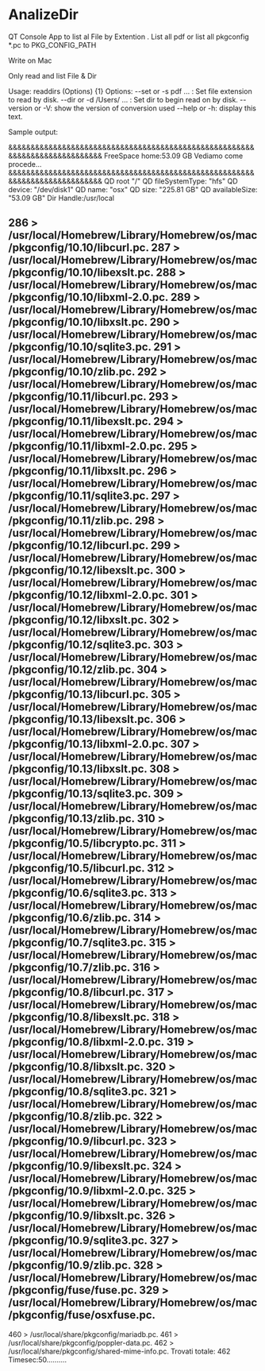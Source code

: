 # AnalizeDir
QT Console App to list al File by Extention .   List all pdf or list all pkgconfig  *.pc to PKG_CONFIG_PATH 

Write on Mac

Only read and list File & Dir

Usage: readdirs (Options)
 {1} Options:
	--set or -s pdf ... : Set file extension to read by disk.
	--dir or -d /Users/ ... : Set dir to begin read on by disk.
	--version or -V: show the version of conversion used
	--help or -h: display this text.
  
  
  
  Sample output:
  
&&&&&&&&&&&&&&&&&&&&&&&&&&&&&&&&&&&&&&&&&&&&&&&&&&&&&&&&&&&&&&&&&&&&&&&&&&&&
FreeSpace home:53.09 GB
Vediamo come procede...
&&&&&&&&&&&&&&&&&&&&&&&&&&&&&&&&&&&&&&&&&&&&&&&&&&&&&&&&&&&&&&&&&&&&&&&&&&&&
QD root  "/"
QD fileSystemType: "hfs"
QD device: "/dev/disk1"
QD name: "osx"
QD size: "225.81 GB"
QD availableSize: "53.09 GB"
Dir Handle:/usr/local
  
286 > /usr/local/Homebrew/Library/Homebrew/os/mac/pkgconfig/10.10/libcurl.pc.
287 > /usr/local/Homebrew/Library/Homebrew/os/mac/pkgconfig/10.10/libexslt.pc.
288 > /usr/local/Homebrew/Library/Homebrew/os/mac/pkgconfig/10.10/libxml-2.0.pc.
289 > /usr/local/Homebrew/Library/Homebrew/os/mac/pkgconfig/10.10/libxslt.pc.
290 > /usr/local/Homebrew/Library/Homebrew/os/mac/pkgconfig/10.10/sqlite3.pc.
291 > /usr/local/Homebrew/Library/Homebrew/os/mac/pkgconfig/10.10/zlib.pc.
292 > /usr/local/Homebrew/Library/Homebrew/os/mac/pkgconfig/10.11/libcurl.pc.
293 > /usr/local/Homebrew/Library/Homebrew/os/mac/pkgconfig/10.11/libexslt.pc.
294 > /usr/local/Homebrew/Library/Homebrew/os/mac/pkgconfig/10.11/libxml-2.0.pc.
295 > /usr/local/Homebrew/Library/Homebrew/os/mac/pkgconfig/10.11/libxslt.pc.
296 > /usr/local/Homebrew/Library/Homebrew/os/mac/pkgconfig/10.11/sqlite3.pc.
297 > /usr/local/Homebrew/Library/Homebrew/os/mac/pkgconfig/10.11/zlib.pc.
298 > /usr/local/Homebrew/Library/Homebrew/os/mac/pkgconfig/10.12/libcurl.pc.
299 > /usr/local/Homebrew/Library/Homebrew/os/mac/pkgconfig/10.12/libexslt.pc.
300 > /usr/local/Homebrew/Library/Homebrew/os/mac/pkgconfig/10.12/libxml-2.0.pc.
301 > /usr/local/Homebrew/Library/Homebrew/os/mac/pkgconfig/10.12/libxslt.pc.
302 > /usr/local/Homebrew/Library/Homebrew/os/mac/pkgconfig/10.12/sqlite3.pc.
303 > /usr/local/Homebrew/Library/Homebrew/os/mac/pkgconfig/10.12/zlib.pc.
304 > /usr/local/Homebrew/Library/Homebrew/os/mac/pkgconfig/10.13/libcurl.pc.
305 > /usr/local/Homebrew/Library/Homebrew/os/mac/pkgconfig/10.13/libexslt.pc.
306 > /usr/local/Homebrew/Library/Homebrew/os/mac/pkgconfig/10.13/libxml-2.0.pc.
307 > /usr/local/Homebrew/Library/Homebrew/os/mac/pkgconfig/10.13/libxslt.pc.
308 > /usr/local/Homebrew/Library/Homebrew/os/mac/pkgconfig/10.13/sqlite3.pc.
309 > /usr/local/Homebrew/Library/Homebrew/os/mac/pkgconfig/10.13/zlib.pc.
310 > /usr/local/Homebrew/Library/Homebrew/os/mac/pkgconfig/10.5/libcrypto.pc.
311 > /usr/local/Homebrew/Library/Homebrew/os/mac/pkgconfig/10.5/libcurl.pc.
312 > /usr/local/Homebrew/Library/Homebrew/os/mac/pkgconfig/10.6/sqlite3.pc.
313 > /usr/local/Homebrew/Library/Homebrew/os/mac/pkgconfig/10.6/zlib.pc.
314 > /usr/local/Homebrew/Library/Homebrew/os/mac/pkgconfig/10.7/sqlite3.pc.
315 > /usr/local/Homebrew/Library/Homebrew/os/mac/pkgconfig/10.7/zlib.pc.
316 > /usr/local/Homebrew/Library/Homebrew/os/mac/pkgconfig/10.8/libcurl.pc.
317 > /usr/local/Homebrew/Library/Homebrew/os/mac/pkgconfig/10.8/libexslt.pc.
318 > /usr/local/Homebrew/Library/Homebrew/os/mac/pkgconfig/10.8/libxml-2.0.pc.
319 > /usr/local/Homebrew/Library/Homebrew/os/mac/pkgconfig/10.8/libxslt.pc.
320 > /usr/local/Homebrew/Library/Homebrew/os/mac/pkgconfig/10.8/sqlite3.pc.
321 > /usr/local/Homebrew/Library/Homebrew/os/mac/pkgconfig/10.8/zlib.pc.
322 > /usr/local/Homebrew/Library/Homebrew/os/mac/pkgconfig/10.9/libcurl.pc.
323 > /usr/local/Homebrew/Library/Homebrew/os/mac/pkgconfig/10.9/libexslt.pc.
324 > /usr/local/Homebrew/Library/Homebrew/os/mac/pkgconfig/10.9/libxml-2.0.pc.
325 > /usr/local/Homebrew/Library/Homebrew/os/mac/pkgconfig/10.9/libxslt.pc.
326 > /usr/local/Homebrew/Library/Homebrew/os/mac/pkgconfig/10.9/sqlite3.pc.
327 > /usr/local/Homebrew/Library/Homebrew/os/mac/pkgconfig/10.9/zlib.pc.
328 > /usr/local/Homebrew/Library/Homebrew/os/mac/pkgconfig/fuse/fuse.pc.
329 > /usr/local/Homebrew/Library/Homebrew/os/mac/pkgconfig/fuse/osxfuse.pc.
------------
460 > /usr/local/share/pkgconfig/mariadb.pc.
461 > /usr/local/share/pkgconfig/poppler-data.pc.
462 > /usr/local/share/pkgconfig/shared-mime-info.pc.
Trovati totale: 462 Timesec:50..........


  
  
  
  
